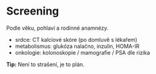 # Screening

Podle věku, pohlaví a rodinné anamnézy.

- srdce: CT kalciové skóre (po domluvě s lékařem)
- metabolismus: glukóza nalačno, inzulin, HOMA-IR
- onkologie: kolonoskopie / mamografie / PSA dle rizika

**Tip:** Není to strašení, je to plán.
